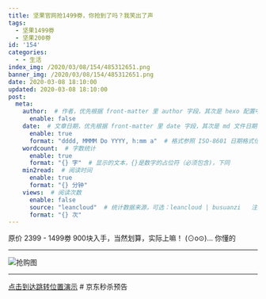 ```yaml
---
title: 坚果官网抢1499劵，你抢到了吗？我笑出了声
tags:
  - 坚果1499劵
  - 坚果200劵
id: '154'
categories:
  - - 生活
index_img: /2020/03/08/154/485312651.png
banner_img: /2020/03/08/154/485312651.png
date: 2020-03-08 18:10:00
updated: 2020-03-08 18:10:00
post:
  meta:
    author:  # 作者，优先根据 front-matter 里 author 字段，其次是 hexo 配置中 author 值
      enable: false
    date:  # 文章日期，优先根据 front-matter 里 date 字段，其次是 md 文件日期
      enable: true
      format: "dddd, MMMM Do YYYY, h:mm a"  # 格式参照 ISO-8601 日期格式化
    wordcount:  # 字数统计
      enable: true
      format: "{} 字"  # 显示的文本，{}是数字的占位符（必须包含)，下同
    min2read:  # 阅读时间
      enable: true
      format: "{} 分钟"
    views:  # 阅读次数
      enable: false
      source: "leancloud"  # 统计数据来源，可选：leancloud | busuanzi   注意不蒜子会间歇抽风
      format: "{} 次"
---
```


原价 2399 - 1499劵 900块入手，当然划算，实际上嘛！ (⊙o⊙)… 你懂的

* * *

![抢购图](/2020/03/08/154/485312651.png#mirages-width=1009&mirages-height=1010&mirages-cdn-type=3 "抢购图")

* * *

<a href="https://jingfen.jd.com/item.html?sku=100009220542&q=EHATFBVnE3ITERFsIHMWFBFpQyUUQEBoRXQaERZnGSIRRRZqQ3MSEhBnQCYTJRdpGHkWFhJmIAZze0NsWyVQFx1fE3gTHBdoGXQRJQ==&d=8qwESN&cu=true&utm\_source=item.jd.com&utm\_medium=jingfen&utm\_campaign=t\_1001712228\_201909020001\_410949\_410949&utm\_term=4582b0467fb744aa8e1b83dd888034d9">点击到达跳转位置演示</a> # 京东秒杀预告

